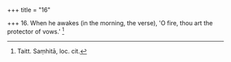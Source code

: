 +++
title = "16"

+++
16. When he awakes (in the morning, the verse), 'O fire, thou art the protector of vows.' [^10] 


[^10]:  Taitt. Saṃhitā, loc. cit.
